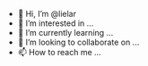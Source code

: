 - 👋 Hi, I’m @lielar
- 👀 I’m interested in ...
- 🌱 I’m currently learning ...
- 💞️ I’m looking to collaborate on ...
- 📫 How to reach me ...

<!---
lielar/lielar is a ✨ special ✨ repository because its `README.md` (this file) appears on your GitHub profile.
You can click the Preview link to take a look at your changes.
--->
